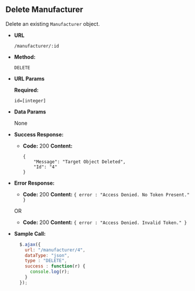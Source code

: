 **Delete Manufacturer**
----
Delete an existing `Manufacturer` object.

* **URL**

  `/manufacturer/:id`

* **Method:**

  `DELETE`

*  **URL Params**

   **Required:**

   `id=[integer]`

* **Data Params**

  None

* **Success Response:**

  * **Code:** 200
    **Content:**
    ```
    {
        "Message": "Target Object Deleted",
        "Id": "4"
    }
    ```

* **Error Response:**

  * **Code:** 200
    **Content:** `{ error : "Access Denied. No Token Present." }`

  OR

    * **Code:** 200
      **Content:** `{ error : "Access Denied. Invalid Token." }`

* **Sample Call:**

  ```javascript
    $.ajax({
      url: "/manufacturer/4",
      dataType: "json",
      type : "DELETE",
      success : function(r) {
        console.log(r);
      }
    });
  ```
